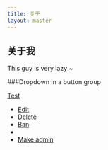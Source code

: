 ```yaml
---
title: 关于
layout: master
---
```


## 关于我

This guy is very lazy ~




###Dropdown in a button group 

<i class="icon-search"></i>

 <div class="btn-group">
  <a class="btn btn-primary" href="#"><i class="icon-user icon-while"></i>Test</a>
  <a class="btn btn-primary dropdown-toggle" data-toggle="dropdown" href="#"><span class="caret"></span></a>
   <ul class="dropdown-menu">
     <li><a href="#"><i class="icon-pencil"></i> Edit</a></li>
	 <li><a href="#"><i class="icon-trash"></i> Delete</a></li>
	 <li><a href="#"><i class="icon-ban-circle"></i> Ban</a></li>
	 <li class="divider"></li>
	 <li><a href="#"><i class="i"></i> Make admin</a></li>
	</ul>
 </div>
 
	 















